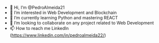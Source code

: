 - 👋 Hi, I’m @PedroAlmeida21
- 👀 I’m interested in Web Development and Blockchain
- 🌱 I’m currently learning Python and mastering REACT
- 💞️ I’m looking to collaborate on any project related to Web Development
- 📫 How to reach me LinkedIn (https://www.linkedin.com/in/pedroalmeida22/)

<!---
PedroAlmeida21/PedroAlmeida21 is a ✨ special ✨ repository because its `README.md` (this file) appears on your GitHub profile.
You can click the Preview link to take a look at your changes.
--->
